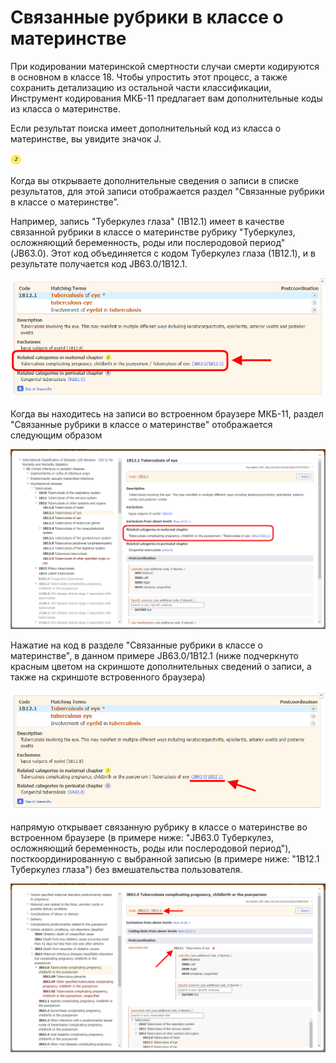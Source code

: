 ﻿# Связанные рубрики в классе о материнстве     

При кодировании материнской смертности случаи смерти кодируются в основном в классе 18. Чтобы упростить этот процесс, а также сохранить детализацию из остальной части классификации, Инструмент кодирования МКБ-11 предлагает вам дополнительные коды из класса о материнстве. 

Если результат поиска имеет дополнительный код из класса о материнстве, вы увидите значок J.

![значок «Связанные рубрики в классе о материнстве»](img/icon-ml-v4.png "Связанные рубрики в классе о материнстве")

Когда вы открываете дополнительные сведения о записи в списке результатов, для этой записи отображается раздел "Связанные рубрики в классе о материнстве”.     

Например, запись "Туберкулез глаза" (1B12.1) имеет в качестве связанной рубрики в классе о материнстве рубрику "Туберкулез, осложняющий беременность, роды или послеродовой период" (JB63.0).
Этот код объединяется с кодом Туберкулез глаза (1B12.1), и в результате получается код JB63.0/1B12.1. 

![скриншот значка «Связанные рубрики в классе о материнстве» в Инструменте кодирования](img/browser-available-maternal-v4.png "Значок «Связанные рубрики в классе о материнстве» в Инструменте кодирования")

Когда вы находитесь на записи во встроенном браузере МКБ-11, раздел "Связанные рубрики в классе о материнстве" отображается следующим образом

![скриншот примера «Связанные рубрики в классе о материнстве» в Инструменте кодирования](img/browser-available-maternal-integrated-v4.png "Пример «Связанные рубрики в классе о материнстве» в Инструменте кодирования")

Нажатие на код в разделе "Связанные рубрики в классе о материнстве", в данном примере JB63.0/1B12.1 (ниже подчеркнуто красным цветом на скриншоте дополнительных сведений о записи, а также на скриншоте встровенного браузера)

![скриншот значка «Связанные рубрики в классе о материнстве» в Инструменте кодирования](img/browser-available-maternal-link-v4.png "Значок «Связанные рубрики в классе о материнстве» в Инструменте кодирования")

напрямую открывает связанную рубрику в классе о материнстве во встроенном браузере (в примере ниже: "JB63.0 Туберкулез, осложняющий беременность, роды или послеродовой период"), посткоординированную с выбранной записью (в примере ниже: "1B12.1 Туберкулез глаза") без вмешательства пользователя.

![скриншот примера «Связанные рубрики в классе о материнстве» в Инструменте кодирования](img/maternal-v4.png "Пример «Связанные рубрики в классе о материнстве» в Инструменте кодирования")
